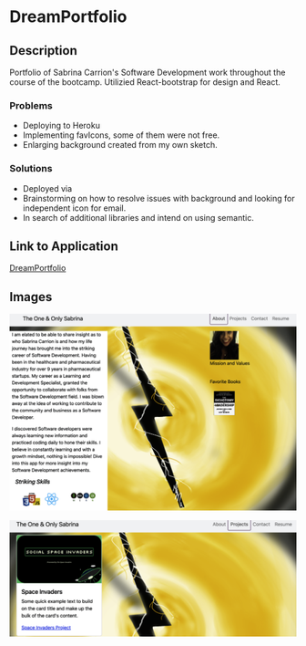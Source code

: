 # DreamPortfolio

## Description

Portfolio of Sabrina Carrion's Software Development work throughout the course of the bootcamp.
Utilizied React-bootstrap for design and React.

### Problems

- Deploying to Heroku
- Implementing favIcons, some of them were not free.
- Enlarging background created from my own sketch.

### Solutions

- Deployed via
- Brainstorming on how to resolve issues with background and looking for independent icon for email.
- In search of additional libraries and intend on using semantic.

## Link to Application

[DreamPortfolio](https://sabrinac043.github.io/DreamPortfolio/)

## Images

![AboutME](./src/assets/images/readme1.png)

![projectCo](./src/assets/images/projectco.png)
